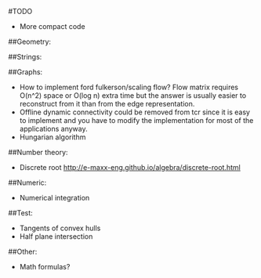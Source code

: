 #TODO

* More compact code

##Geometry:

##Strings:

##Graphs:
* How to implement ford fulkerson/scaling flow? Flow matrix requires O(n^2) space or O(log n) extra time but the answer is usually easier to reconstruct from it than from the edge representation.
* Offline dynamic connectivity could be removed from tcr since it is easy to implement and you have to modify the implementation for most of the applications anyway.
* Hungarian algorithm

##Number theory:
* Discrete root http://e-maxx-eng.github.io/algebra/discrete-root.html

##Numeric:
* Numerical integration

##Test:
* Tangents of convex hulls
* Half plane intersection

##Other:
* Math formulas?
